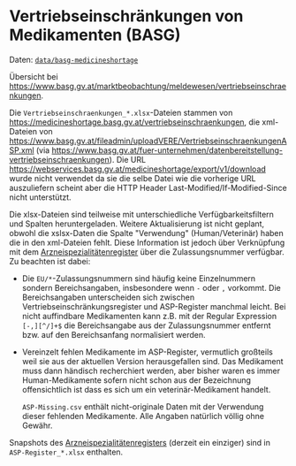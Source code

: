 # Vertriebseinschränkungen von Medikamenten (BASG)

Daten: [`data/basg-medicineshortage`](../data/basg-medicineshortage/)


Übersicht bei <https://www.basg.gv.at/marktbeobachtung/meldewesen/vertriebseinschraenkungen>.

Die `Vertriebseinschraenkungen_*.xlsx`-Dateien stammen von
<https://medicineshortage.basg.gv.at/vertriebseinschraenkungen>, die xml-Dateien
von <https://www.basg.gv.at/fileadmin/uploadVERE/VertriebseinschraenkungenASP.xml>
(via https://www.basg.gv.at/fuer-unternehmen/datenbereitstellung-vertriebseinschraenkungen).
Die URL <https://webservices.basg.gv.at/medicineshortage/export/v1/download>
wurde nicht verwendet da sie die selbe Datei wie die vorherige URL auszuliefern
scheint aber die HTTP Header Last-Modified/If-Modified-Since nicht unterstützt.

Die xlsx-Dateien sind teilweise mit unterschiedliche Verfügbarkeitsfiltern und
Spalten heruntergeladen. Weitere Aktualisierung ist nicht geplant, obwohl die
xslsx-Daten die Spalte "Verwendung" (Human/Veterinär) haben die in den
xml-Dateien fehlt. Diese Information ist jedoch über Verknüpfung mit dem
[Arzneispezialitätenregister](https://aspregister.basg.gv.at/) über die
Zulassungsnummer verfügbar. Zu beachten ist dabei:

* Die `EU/*`-Zulassungsnummern sind häufig keine Einzelnummern sondern
  Bereichsangaben, insbesondere wenn `-` oder `,` vorkommt. Die Bereichsangaben
  unterscheiden sich zwischen Vertriebseinschränkungsregister und ASP-Register
  manchmal leicht. Bei nicht auffindbare Medikamenten kann z.B. mit der
  Regular Expression `[-,][^/]+$` die Bereichsangabe aus der Zulassungsnummer
  entfernt bzw. auf den Bereichsanfang normalisiert werden.
* Vereinzelt fehlen Medikamente im ASP-Register, vermutlich großteils weil sie
  aus der aktuellen Version herausgefallen sind. Das Medikament muss dann
  händisch recherchiert werden, aber bisher waren es immer Human-Medikamente
  sofern nicht schon aus der Bezeichnung offensichtlich ist dass es sich um
  ein veterinär-Medikament handelt.

  `ASP-Missing.csv` enthält nicht-originale Daten mit der Verwendung dieser
  fehlenden Medikamente. Alle Angaben natürlich völlig ohne Gewähr.

Snapshots des [Arzneispezialitätenregisters](https://aspregister.basg.gv.at/)
(derzeit ein einziger) sind in `ASP-Register_*.xlsx` enthalten.
